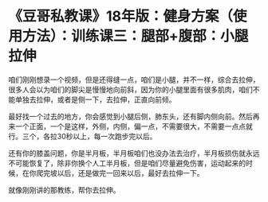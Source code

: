 # 《豆哥私教课》18年版：健身方案（使用方法）：训练课三：腿部+腹部：小腿拉伸

咱们刚刚想录一个视频，但是还得缝一点，咱们是小腿，并不一样，综合去拉伸，很多人会以为咱们的脚尖是慢慢地向前斜，因为你的小腿里面有很多肌肉，咱们不能单独去拉伸，或者是侧一下，去拉伸，正直向前倾。

最好找一个过去的地方，你会感觉到小腿后侧，肺东头，还有脚内侧向前。然后再来一个正面，一个是这样，外侧，内侧，偏一点，不需要很大，不需要一点点就行。三个，各拉30秒以上，每一次跑步完以后。

还有你的膝盖问题，你是半月板，半月板咱们也没办法去治疗，半月板损伤就永远不可能恢复了，除非你换个人工半月板，但是咱们尽量避免伤害，运动起来的时候，在你爬完坡以后，还是做完一回来以后，最好去拉伸一下。

就像刚刚讲的那教练，帮你去拉伸。